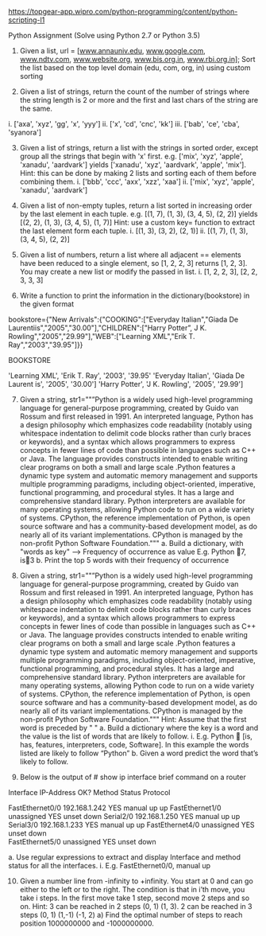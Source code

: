 https://topgear-app.wipro.com/python-programming/content/python-scripting-l1

Python Assignment
(Solve using Python 2.7 or Python 3.5)
1.	Given a list, url = [www.annauniv.edu, www.google.com, www.ndtv.com, www.website.org, www.bis.org.in, www.rbi.org.in]; Sort the list based on the top level domain (edu, com, org, in) using custom sorting

2.	Given a list of strings, return the count of the number of strings where the string length is 2 or more and the first and last chars of the string are the same.  

i.	['axa', 'xyz', 'gg', 'x', 'yyy']
ii.	['x', 'cd', 'cnc', 'kk']
iii.	['bab', 'ce', 'cba', 'syanora']

3.	Given a list of strings, return a list with the strings in sorted order, except group all the strings that begin with 'x' first.  e.g. ['mix', 'xyz', 'apple', 'xanadu', 'aardvark'] yields
['xanadu', 'xyz', 'aardvark', 'apple', 'mix']. 
Hint: this can be done by making 2 lists and sorting each of them before combining them.
i.	['bbb', 'ccc', 'axx', 'xzz', 'xaa']
ii.	['mix', 'xyz', 'apple', 'xanadu', 'aardvark']

4.	Given a list of non-empty tuples, return a list sorted in increasing order by the last element in each tuple. 
e.g. [(1, 7), (1, 3), (3, 4, 5), (2, 2)] yields [(2, 2), (1, 3), (3, 4, 5), (1, 7)]
      Hint: use a custom key= function to extract the last element form each tuple.
i.	 [(1, 3), (3, 2), (2, 1)]
ii.	[(1, 7), (1, 3), (3, 4, 5), (2, 2)]

5.	Given a list of numbers, return a list where all adjacent == elements have been reduced to a single element, so [1, 2, 2, 3] returns [1, 2, 3]. You may create a new list or modify the passed in list.
i.	 [1, 2, 2, 3], [2, 2, 3, 3, 3]

6.	Write a function to print the information in the dictionary(bookstore) in the given format

bookstore={"New Arrivals":{"COOKING":["Everyday Italian","Giada De Laurentiis","2005","30.00"],"CHILDREN":["Harry Potter”, J K. Rowling","2005","29.99"],"WEB":["Learning XML","Erik T. Ray","2003","39.95"]}}


BOOKSTORE

'Learning XML', 'Erik T. Ray', '2003', '39.95' 
'Everyday Italian', 'Giada De Laurent is', '2005', '30.00']
 'Harry Potter', 'J K. Rowling', '2005', '29.99']

7.	Given a string, str1=""”Python is a widely used high-level programming language for general-purpose programming, created by Guido van Rossum and first released in 1991. An interpreted language, Python has a design philosophy which emphasizes code readability (notably using whitespace indentation to delimit code blocks rather than curly braces or keywords), and a syntax which allows programmers to express concepts in fewer lines of code than possible in languages such as C++ or Java. The language provides constructs intended to enable writing clear programs on both a small and large scale .Python features a dynamic type system and automatic memory management and supports multiple programming paradigms, including object-oriented, imperative, functional programming, and procedural styles. It has a large and comprehensive standard library. Python interpreters are available for many operating systems, allowing Python code to run on a wide variety of systems. CPython, the reference implementation of Python, is open source software and has a community-based development model, as do nearly all of its variant implementations. CPython is managed by the non-profit Python Software Foundation."""
a.	Build a dictionary, with "words as key" --> Frequency of occurrence as value
E.g. Python 7, is3
b.	Print the top 5 words with their frequency of occurrence
8.	Given a string, str1=""”Python is a widely used high-level programming language for general-purpose programming, created by Guido van Rossum and first released in 1991. An interpreted language, Python has a design philosophy which emphasizes code readability (notably using whitespace indentation to delimit code blocks rather than curly braces or keywords), and a syntax which allows programmers to express concepts in fewer lines of code than possible in languages such as C++ or Java. The language provides constructs intended to enable writing clear programs on both a small and large scale .Python features a dynamic type system and automatic memory management and supports multiple programming paradigms, including object-oriented, imperative, functional programming, and procedural styles. It has a large and comprehensive standard library. Python interpreters are available for many operating systems, allowing Python code to run on a wide variety of systems. CPython, the reference implementation of Python, is open source software and has a community-based development model, as do nearly all of its variant implementations. CPython is managed by the non-profit Python Software Foundation."""
Hint:  Assume that the first word is preceded by " "
a.	Build a dictionary where the key is a word and the value is the list of words that are likely to follow.
i.	E.g. Python  [is, has, features, interpreters, code, Software]. In this example the words listed are likely to follow “Python”
b.	Given a word predict the word that’s likely to follow.

9.	 Below is the output of # show ip interface brief command on a router

Interface		IP-Address	OK? 	Method Status	Protocol
 
FastEthernet0/0	192.168.1.242	YES 	manual up	up 
FastEthernet1/0        unassigned	YES 	unset		down 
Serial2/0              	192.168.1.250	YES 	manual up	up 
Serial3/0              	192.168.1.233	YES 	manual up	up 
FastEthernet4/0        unassigned	YES 	unset  		down	
FastEthernet5/0        unassigned	YES        unset 		down

a.	Use regular expressions to extract and display Interface and method status for all the interfaces.
i.	E.g.  FastEthernet0/0, manual up

10.	Given a number line from -infinity to +infinity. You start at 0 and can go either to the left or to the right. The condition is that in i’th move, you take i steps. In the first move take 1 step, second move 2 steps and so on. 
Hint: 3 can be reached in 2   steps (0, 1) (1, 3). 2 can be reached in 3 steps (0, 1) (1,-1) (-1, 2)
a) Find the optimal number of steps to reach position 1000000000 and -1000000000. 


